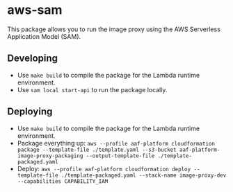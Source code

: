 # aws-sam

This package allows you to run the image proxy using the AWS Serverless Application Model (SAM). 

## Developing

* Use `make build` to compile the package for the Lambda runtime environment.
* Use `sam local start-api` to run the package locally.

## Deploying

* Use `make build` to compile the package for the Lambda runtime environment.
* Package everything up: `aws --profile aaf-platform cloudformation package --template-file ./template.yaml --s3-bucket aaf-platform-image-proxy-packaging --output-template-file ./template-packaged.yaml`
* Deploy: `aws --profile aaf-platform cloudformation deploy --template-file ./template-packaged.yaml --stack-name image-proxy-dev --capabilities CAPABILITY_IAM`
